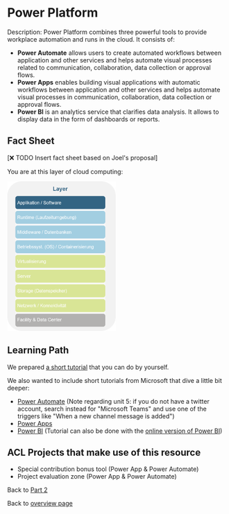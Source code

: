 # Power Platform

Description:
Power Platform combines three powerful tools to provide workplace automation and runs in the cloud. It consists of:

* **Power Automate** allows users to create automated workflows between application and other services and helps automate visual processes related to communication, collaboration, data collection or approval flows.
* **Power Apps** enables building visual applications with automatic workflows between application and other services and helps automate visual processes in communication, collaboration, data collection or approval flows.
* **Power BI** is an analytics service that clarifies data analysis. It allows to display data in the form of dashboards or reports.

## Fact Sheet

[❌ TODO Insert fact sheet based on Joel's proposal]

You are at this layer of cloud computing:

<img src="../figures/level_application.png" alt="drawing" width="250"/>

## Learning Path

We prepared [a short tutorial](https://awkgroup.sharepoint.com/:p:/r/sites/DIV-AWKCloudLab-6403109Z/Freigegebene%20Dokumente/General/01_Onboarding/Power%20Platform%20Tutorial.pptx?d=w719a00cc8ddf4574bf1788d74b045bd2&csf=1&web=1&e=WulsDE) that you can do by yourself.

We also wanted to include short tutorials from Microsoft that dive a little bit deeper:

* [Power Automate](https://docs.microsoft.com/en-us/learn/modules/get-started-flows/) (Note regarding unit 5: if you do not have a twitter account, search instead for "Microsoft Teams" and use one of the triggers like "When a new channel message is added")
* [Power Apps](https://docs.microsoft.com/en-us/learn/modules/get-started-with-powerapps/)
* [Power BI](https://docs.microsoft.com/en-us/learn/modules/build-your-first-power-bi-report/1-introduction) (Tutorial can also be done with the [online version of Power BI](https://app.powerbi.com/))

## ACL Projects that make use of this resource

* Special contribution bonus tool (Power App & Power Automate)
* Project evaluation zone (Power App & Power Automate)

Back to [Part 2](../main.md)

Back to [overview page](../../main.md)
